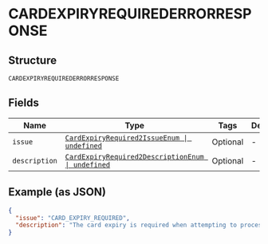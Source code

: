 
# CARDEXPIRYREQUIREDERRORRESPONSE

## Structure

`CARDEXPIRYREQUIREDERRORRESPONSE`

## Fields

| Name | Type | Tags | Description |
|  --- | --- | --- | --- |
| `issue` | [`CardExpiryRequired2IssueEnum \| undefined`](../../doc/models/card-expiry-required-2-issue-enum.md) | Optional | - |
| `description` | [`CardExpiryRequired2DescriptionEnum \| undefined`](../../doc/models/card-expiry-required-2-description-enum.md) | Optional | - |

## Example (as JSON)

```json
{
  "issue": "CARD_EXPIRY_REQUIRED",
  "description": "The card expiry is required when attempting to process payment with card."
}
```

